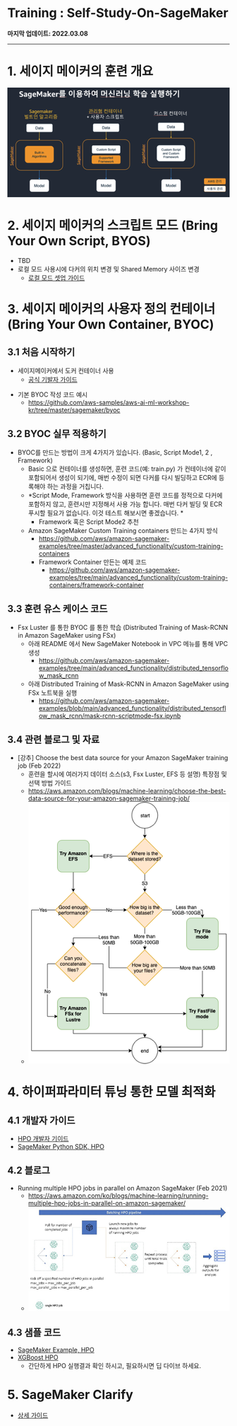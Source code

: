 # Training : Self-Study-On-SageMaker

**마지막 업데이트: 2022.03.08**


---

# 1. 세이지 메이커의 훈련 개요
![SM-Training-Methods.png](img/SM-Training-Methods.png)



# 2. 세이지 메이커의 스크립트 모드 (Bring Your Own Script, BYOS)
- TBD
- 로컬 모드 사용시에 다커의 위치 변경 및 Shared Memory 사이즈 변경
    - [로컬 모드 셋업 가이드](../workaround/sagemaker_classic_nb_localmode-shm_error.md)

# 3. 세이지 메이커의 사용자 정의 컨테이너 (Bring Your Own Container, BYOC)

## 3.1 처음 시작하기
- 세이지메이커에서 도커 컨테이너 사용
    - [공식 기발자 가이드](https://docs.aws.amazon.com/ko_kr/sagemaker/latest/dg/docker-containers.html)
* 기본 BYOC 작성 코드 예시
    * https://github.com/aws-samples/aws-ai-ml-workshop-kr/tree/master/sagemaker/byoc


## 3.2 BYOC 실무 적용하기

* BYOC를 만드는 방법이 크게 4가지가 있습니다. (Basic, Script Mode1, 2 , Framework)
    * Basic 으로 컨테이너를 생성하면, 훈련 코드(예: train.py) 가 컨테이너에 같이 포함되어서 생성이 되기에, 매번 수정이 되면 다커를 다시 빌딩하고 ECR에 등록해야 하는 과정을 거칩니다.
    * *Script Mode, Framework 방식을 사용하면 훈련 코드를 정적으로 다커에 포함하지 않고, 훈련시만 지정해서 사용 가능 합니다. 매번 다커 빌딩 및 ECR 푸시할 필요가 없습니다. 이것 테스트 해보시면 좋겠습니다. *
        * Framework 혹은 Script Mode2 추천
    * Amazon SageMaker Custom Training containers 만드는 4가지 방식
        * https://github.com/aws/amazon-sagemaker-examples/tree/master/advanced_functionality/custom-training-containers
        * Framework Container 만든는 예제 코드
            * https://github.com/aws/amazon-sagemaker-examples/tree/main/advanced_functionality/custom-training-containers/framework-container


## 3.3 훈련 유스 케이스 코드
* Fsx Luster 를 통한 BYOC 를 통한 학습 (Distributed Training of Mask-RCNN in Amazon SageMaker using FSx)
    - 아래 README 에서 New SageMaker Notebook in VPC 메뉴를 통해 VPC 생성
        - https://github.com/aws/amazon-sagemaker-examples/tree/main/advanced_functionality/distributed_tensorflow_mask_rcnn
    - 아래 Distributed Training of Mask-RCNN in Amazon SageMaker using FSx 노트북을 실행
        - https://github.com/aws/amazon-sagemaker-examples/blob/main/advanced_functionality/distributed_tensorflow_mask_rcnn/mask-rcnn-scriptmode-fsx.ipynb

## 3.4 관련 블로그 및 자료
* [강추] Choose the best data source for your Amazon SageMaker training job (Feb 2022)
    - 훈련을 할시에 여러가지 데이터 소스(s3, Fsx Luster, EFS 등 설명) 특장점 및 선택 방법 가이드
    - https://aws.amazon.com/blogs/machine-learning/choose-the-best-data-source-for-your-amazon-sagemaker-training-job/
    - ![ML-2979-image003.png](img/ML-2979-image003.png)


# 4. 하이퍼파라미터 튜닝 통한 모델 최적화
## 4.1 개발자 가이드
- [HPO 개발자 기이드](https://docs.aws.amazon.com/ko_kr/sagemaker/latest/dg/automatic-model-tuning-how-it-works.html)
- [SageMaker Python SDK, HPO](https://sagemaker.readthedocs.io/en/stable/api/training/tuner.html)

## 4.2 블로그
- Running multiple HPO jobs in parallel on Amazon SageMaker (Feb 2021)
    - https://aws.amazon.com/ko/blogs/machine-learning/running-multiple-hpo-jobs-in-parallel-on-amazon-sagemaker/
    - ![Batching-HPO-Pipeline.jpg](img/Batching-HPO-Pipeline.jpg)

## 4.3 샘플 코드    
- [SageMaker Example, HPO](https://github.com/aws/amazon-sagemaker-examples/tree/main/hyperparameter_tuning)
- [XGBoost HPO](https://github.com/gonsoomoon-ml/SageMaker-Pipelines-Step-By-Step/blob/main/phase01/3.1.HPO-Pipeline.ipynb)
    - 간단하게 HPO 실행결과 확인 하시고, 필요하시면 딥 다이브 하세요.

# 5. SageMaker Clarify
- [상세 가이드](SMClarify.md)

